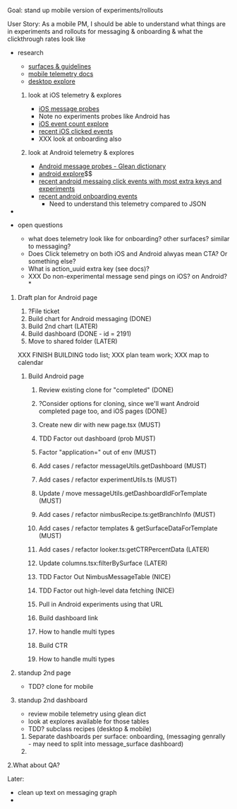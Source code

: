 Goal: stand up mobile version of experiments/rollouts

User Story: As a mobile PM, I should be able to understand what things are in experiments and
 rollouts for messaging & onboarding & what the clickthrough rates look like


* research
    * [surfaces & guidelines](https://mozilla-hub.atlassian.net/wiki/spaces/FIREFOX/pages/210206760/Mobile+Message+Surface+Guidelines)
    * [mobile telemetry docs](https://experimenter.info/messaging/mobile-messaging/#events-emitted)
    * [desktop explore](https://mozilla.cloud.looker.com/explore/user_journey/event_counts)

    1. look at iOS telemetry & explores
        * [iOS message probes](https://dictionary.telemetry.mozilla.org/apps/firefox_ios?page=1&search=messag)
        * Note no experiments probes like Android has
        * [iOS event count explore](https://mozilla.cloud.looker.com/explore/firefox_ios/event_counts?qid=OZqOXzZqTujARgvCK12NJ4)
        * [recent iOS clicked events](https://mozilla.cloud.looker.com/explore/firefox_ios/event_counts?qid=jQpgYwZpBZEhW73B1dcyzu&toggle=fil,vis)
        * XXX look at onboarding also

    2. look at Android telemetry & explores
        *  [Android message probes - Glean dictionary](https://dictionary.telemetry.mozilla.org/apps/fenix?page=1&search=messaging)
        * [android explore](https://mozilla.cloud.looker.com/explore/fenix/event_counts)$$
        * [recent android messaing click events with most extra keys and experiments](https://mozilla.cloud.looker.com/explore/fenix/event_counts?qid=u0OKWHjWgTcstNgbzvyyBc&toggle=fil)
        * [recent android onboarding events](https://mozilla.cloud.looker.com/explore/fenix/event_counts?qid=n71HDr0LIxuNS3vGX9essN&toggle=fil)
          * Need to understand this telemetry compared to JSON
 *
* open questions
    * what does telemetry look like for onboarding?  other surfaces?  similar to messaging?
    * Does Click telemetry on both iOS and Android alwyas mean CTA?  Or something else?
    * What is action_uuid extra key (see docs)?
    * XXX Do non-experimental message send pings on iOS?  on Android?
      *


1. Draft plan for Android page
   1. ?File ticket
   2. Build chart for Android messaging (DONE)
   3. Build 2nd chart (LATER)
   4. Build dashboard (DONE - id = 2191)
   5. Move to shared folder (LATER)

    XXX FINISH BUILDING todo list; XXX plan team work; XXX map to calendar

   1. Build Android page
      1. Review existing clone for "completed" (DONE)
      2. ?Consider options for cloning, since we'll want Android completed page too, and iOS pages (DONE)

      3. Create new dir with new page.tsx (MUST)

      4. TDD Factor out dashboard (prob MUST)
      5. Factor "application=" out of env (MUST)
      6. Add cases / refactor messageUtils.getDashboard (MUST)
      7. Add cases / refactor experimentUtils.ts (MUST)
      8. Update / move messageUtils.getDashboardIdForTemplate (MUST)
      9.  Add cases / refactor nimbusRecipe.ts:getBranchInfo (MUST)
      10. Add cases / refactor templates & getSurfaceDataForTemplate (MUST)
      11. Add cases / refactor looker.ts:getCTRPercentData (LATER)
      12. Update columns.tsx:filterBySurface (LATER)
      13. TDD Factor Out NimbusMessageTable (NICE)
      14. TDD Factor out high-level data fetching (NICE)

      15. Pull in Android experiments using that URL
      16. Build dashboard link
         1. How to handle multi types
      17. Build CTR
         1. How to handle multi types


2. standup 2nd page

    * TDD? clone for mobile

3. standup 2nd dashboard

    * review mobile telemetry using glean dict
    * look at explores available for those tables
    *  TDD? subclass recipes (desktop & mobile)

   1. Separate dashboards per surface: onboarding, (messaging genrally - may need to split into message_surface dashboard)
   2.
2.What about QA?


Later:
* clean up text on messaging graph
*